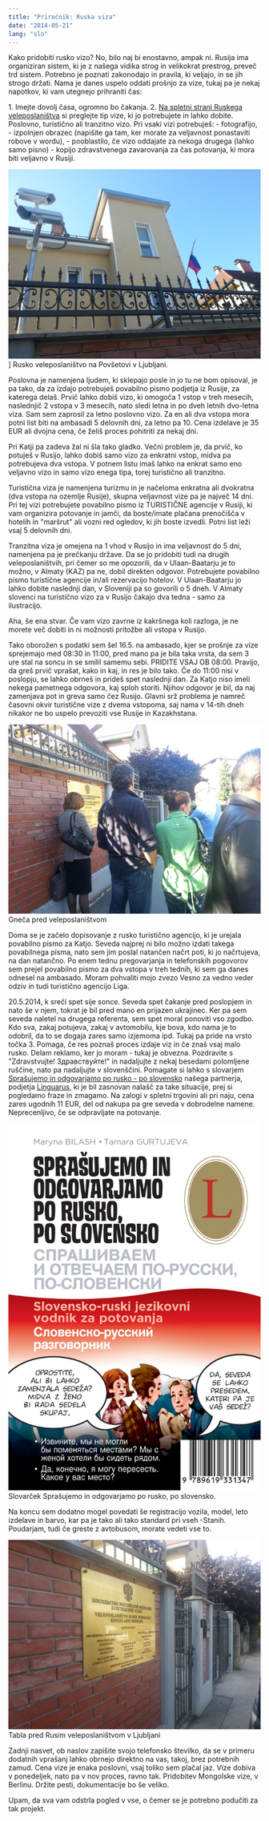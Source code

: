 ```yaml
---
title: "Priročnik: Ruska viza"
date: "2014-05-21"
lang: "slo"
---
```


Kako pridobiti rusko vizo? No, bilo naj bi enostavno, ampak ni. Rusija ima organiziran sistem, ki je z našega vidika strog in velikokrat prestrog, preveč trd sistem. Potrebno je poznati zakonodajo in pravila, ki veljajo, in se jih strogo držati. Nama je danes uspelo oddati prošnjo za vize, tukaj pa je nekaj napotkov, ki vam utegnejo prihraniti čas:

1\. Imejte dovolj časa, ogromno bo čakanja. 2. [Na spletni strani Ruskega veleposlaništva](http://www.veleposlanistvorusije.mid.ru/) si preglejte tip vize, ki jo potrebujete in lahko dobite. Poslovno, turistično ali tranzitno vizo. Pri vsaki vizi potrebuješ: - fotografijo, - izpolnjen obrazec (napišite ga tam, ker morate za veljavnost ponastaviti robove v wordu), - pooblastilo, če vizo oddajate za nekoga drugega (lahko samo pisno) - kopijo zdravstvenega zavarovanja za čas potovanja, ki mora biti veljavno v Rusiji.

![rusko_veleposlanistvo_lj (1)](../images/rusko_veleposlanistvo_lj-1.jpg)] Rusko veleposlaništvo na Povšetovi v Ljubljani.

Poslovna je namenjena ljudem, ki sklepajo posle in jo tu ne bom opisoval, je pa tako, da za izdajo potrebuješ povabilno pismo podjetja iz Rusije, za katerega delaš. Prvič lahko dobiš vizo, ki omogoča 1 vstop v treh mesecih, naslednjič 2 vstopa v 3 mesecih, nato sledi letna in po dveh letnih dvo-letna viza. Sam sem zaprosil za letno poslovno vizo. Za en ali dva vstopa mora potni list biti na ambasadi 5 delovnih dni, za letno pa 10. Cena izdelave je 35 EUR ali dvojna cena, če želiš proces pohitriti za nekaj dni.

Pri Katji pa zadeva žal ni šla tako gladko. Večni problem je, da prvič, ko potuješ v Rusijo, lahko dobiš samo vizo za enkratni vstop, midva pa potrebujeva dva vstopa. V potnem listu imaš lahko na enkrat samo eno veljavno vizo in samo vizo enega tipa, torej turistično ali tranzitno.

Turistična viza je namenjena turizmu in je načeloma enkratna ali dvokratna (dva vstopa na ozemlje Rusije), skupna veljavnost vize pa je največ 14 dni. Pri tej vizi potrebujete povabilno pismo iz TURISTIČNE agencije v Rusiji, ki vam organizira potovanje in jamči, da boste/imate plačana prenočišča v hotelih in "maršrut" ali vozni red ogledov, ki jih boste izvedli. Potni list leži vsaj 5 delovnih dni.

Tranzitna viza je omejena na 1 vhod v Rusijo in ima veljavnost do 5 dni, namenjena pa je prečkanju države. Da se jo pridobiti tudi na drugih veleposlaništvih, pri čemer so me opozorili, da v Ulaan-Baatarju je to možno, v Almaty (KAZ) pa ne, dobil direkten odgovor. Potrebujete povabilno pismo turistične agencije in/ali rezervacijo hotelov. V Ulaan-Baatarju jo lahko dobite naslednji dan, v Sloveniji pa so govorili o 5 dneh. V Almaty slovenci na turistično vizo za v Rusijo čakajo dva tedna - samo za ilustracijo.

Aha, še ena stvar. Če vam vizo zavrne iz kakršnega koli razloga, je ne morete več dobiti in ni možnosti pritožbe ali vstopa v Rusijo.

Tako oborožen s podatki sem šel 16.5. na ambasado, kjer se prošnje za vize sprejemajo med 08:30 in 11:00, pred mano pa je bila taka vrsta, da sem 3 ure stal na soncu in se smilil samemu sebi. PRIDITE VSAJ OB 08:00. Pravijo, da greš prvič vprašat, kako in kaj, in res je bilo tako. Če do 11:00 nisi v poslopju, se lahko obrneš in prideš spet naslednji dan. Za Katjo niso imeli nekega pametnega odgovora, kaj sploh storiti. Njihov odgovor je bil, da naj zamenjava pot in greva samo čez Rusijo. Glavni srž problema je namreč časovni okvir turistične vize z dvema vstopoma, saj nama v 14-tih dneh nikakor ne bo uspelo prevoziti vse Rusije in Kazakhstana.

![rusko_veleposlanistvo_lj (3)](../images/rusko_veleposlanistvo_lj-3.jpg) Gneča pred veleposlaništvom

Doma se je začelo dopisovanje z rusko turistično agencijo, ki je urejala povabilno pismo za Katjo. Seveda najprej ni bilo možno izdati takega povabilnega pisma, nato sem jim poslal natančen načrt poti, ki jo načrtujeva, na dan natančno. Po enem tednu pregovarjanja in telefonskih pogovorov sem prejel povabilno pismo za dva vstopa v treh tednih, ki sem ga danes odnesel na ambasado. Moram pohvaliti mojo zvezo Vesno za vedno veder odziv in tudi turistično agencijo Liga.

20.5.2014, k sreči spet sije sonce. Seveda spet čakanje pred poslopjem in nato še v njem, tokrat je bil pred mano en prijazen ukrajinec. Ker pa sem seveda naletel na drugega referenta, sem spet moral ponoviti vso zgodbo. Kdo sva, zakaj potujeva, zakaj v avtomobilu, kje bova, kdo nama je to odobril, da to se dogaja zares samo izjemoma ipd. Tukaj pa pride na vrsto točka 3. Pomaga, če res poznaš proces izdaje viz in če znaš vsaj malo rusko. Delam reklamo, ker jo moram - tukaj je obvezna. Pozdravite s "Zdravstvujte! Здравствуйте!" in nadaljujte z nekaj besedami polomljene ruščine, nato pa nadaljujte v slovenščini. Pomagate si lahko s slovarjem [Sprašujemo in odgovarjamo po rusko - po slovensko](http://linguarus.si/e_trgovina/knjige/48/sprasujemo_in_odgovarjamo_po_rusko_po_slovensko/) našega partnerja, podjetja [Linguarus](http://linguarus.si/e_trgovina/knjige/48/sprasujemo_in_odgovarjamo_po_rusko_po_slovensko/), ki je bil zasnovan nalašč za take situacije, prej si pogledamo fraze in zmagamo. Na zalogi v spletni trgovini ali pri naju, cena zares ugodnih 11 EUR, del od nakupa pa gre seveda v dobrodelne namene. Neprecenljivo, če se odpravljate na potovanje.

![Slovarček Sprašujemo in odgovarjamo po rusko, po slovensko.](../images/spon_linguarus_slovar.jpg) Slovarček Sprašujemo in odgovarjamo po rusko, po slovensko.

Na koncu sem dodatno mogel povedati še registracijo vozila, model, leto izdelave in barvo, kar pa je tako ali tako standard pri vseh -Stanih. Poudarjam, tudi če greste z avtobusom, morate vedeti vse to.

![Tabla pred Rusim veleposlaništvom v Ljubljani](../images/rusko_veleposlanistvo_lj-2.jpg) Tabla pred Rusim veleposlaništvom v Ljubljani

Zadnji nasvet, ob naslov zapišite svojo telefonsko številko, da se v primeru dodatnih vprašanj lahko obrnejo direktno na vas, takoj, brez potrebnih zamud. Cena vize je enaka poslovni, vsaj toliko sem plačal jaz. Vize dobiva v ponedeljek, nato pa v nov proces, ravno tak. Pridobitev Mongolske vize, v Berlinu. Držite pesti, dokumentacije bo še veliko.

Upam, da sva vam odstrla pogled v vse, o čemer se je potrebno podučiti za tak projekt.
